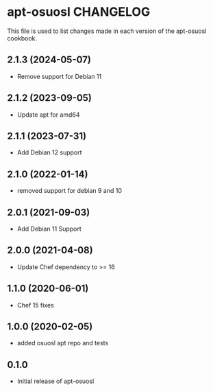 apt-osuosl CHANGELOG
====================
This file is used to list changes made in each version of the
apt-osuosl cookbook.

2.1.3 (2024-05-07)
------------------
- Remove support for Debian 11

2.1.2 (2023-09-05)
------------------
- Update apt for amd64

2.1.1 (2023-07-31)
------------------
- Add Debian 12 support

2.1.0 (2022-01-14)
------------------
- removed support for debian 9 and 10

2.0.1 (2021-09-03)
------------------
- Add Debian 11 Support

2.0.0 (2021-04-08)
------------------
- Update Chef dependency to >= 16

1.1.0 (2020-06-01)
------------------
- Chef 15 fixes

1.0.0 (2020-02-05)
------------------
- added osuosl apt repo and tests

0.1.0
-----
- Initial release of apt-osuosl


